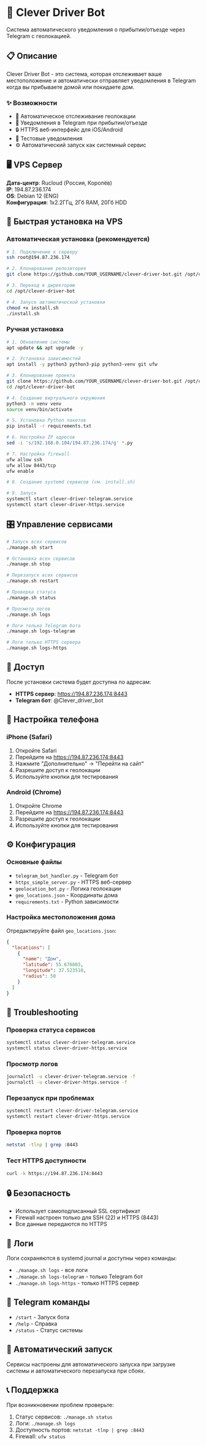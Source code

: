 # 🚗 Clever Driver Bot

Система автоматического уведомления о прибытии/отъезде через Telegram с геолокацией.

## 📋 Описание

Clever Driver Bot - это система, которая отслеживает ваше местоположение и автоматически отправляет уведомления в Telegram когда вы прибываете домой или покидаете дом.

### ✨ Возможности
- 📍 Автоматическое отслеживание геолокации
- 📱 Уведомления в Telegram при прибытии/отъезде
- 🔒 HTTPS веб-интерфейс для iOS/Android
- 🧪 Тестовые уведомления
- ⚙️ Автоматический запуск как системный сервис

## 🖥️ VPS Сервер

**Дата-центр**: Rucloud (Россия, Королёв)  
**IP**: 194.87.236.174  
**OS**: Debian 12 (ENG)  
**Конфигурация**: 1x2.2ГГц, 2Гб RAM, 20Гб HDD  

## 🚀 Быстрая установка на VPS

### Автоматическая установка (рекомендуется)

```bash
# 1. Подключение к серверу
ssh root@194.87.236.174

# 2. Клонирование репозитория
git clone https://github.com/YOUR_USERNAME/clever-driver-bot.git /opt/clever-driver-bot

# 3. Переход в директорию
cd /opt/clever-driver-bot

# 4. Запуск автоматической установки
chmod +x install.sh
./install.sh
```

### Ручная установка

```bash
# 1. Обновление системы
apt update && apt upgrade -y

# 2. Установка зависимостей
apt install -y python3 python3-pip python3-venv git ufw

# 3. Клонирование проекта
git clone https://github.com/YOUR_USERNAME/clever-driver-bot.git /opt/clever-driver-bot
cd /opt/clever-driver-bot

# 4. Создание виртуального окружения
python3 -m venv venv
source venv/bin/activate

# 5. Установка Python пакетов
pip install -r requirements.txt

# 6. Настройка IP адресов
sed -i 's/192.168.0.104/194.87.236.174/g' *.py

# 7. Настройка firewall
ufw allow ssh
ufw allow 8443/tcp
ufw enable

# 8. Создание systemd сервисов (см. install.sh)

# 9. Запуск
systemctl start clever-driver-telegram.service
systemctl start clever-driver-https.service
```

## 🎛️ Управление сервисами

```bash
# Запуск всех сервисов
./manage.sh start

# Остановка всех сервисов
./manage.sh stop

# Перезапуск всех сервисов
./manage.sh restart

# Проверка статуса
./manage.sh status

# Просмотр логов
./manage.sh logs

# Логи только Telegram бота
./manage.sh logs-telegram

# Логи только HTTPS сервера
./manage.sh logs-https
```

## 🔗 Доступ

После установки система будет доступна по адресам:

- **HTTPS сервер**: https://194.87.236.174:8443
- **Telegram бот**: @Clever_driver_bot

## 📱 Настройка телефона

### iPhone (Safari)
1. Откройте Safari
2. Перейдите на https://194.87.236.174:8443
3. Нажмите "Дополнительно" → "Перейти на сайт"
4. Разрешите доступ к геолокации
5. Используйте кнопки для тестирования

### Android (Chrome)
1. Откройте Chrome
2. Перейдите на https://194.87.236.174:8443
3. Разрешите доступ к геолокации
4. Используйте кнопки для тестирования

## ⚙️ Конфигурация

### Основные файлы
- `telegram_bot_handler.py` - Telegram бот
- `https_simple_server.py` - HTTPS веб-сервер
- `geolocation_bot.py` - Логика геолокации
- `geo_locations.json` - Координаты дома
- `requirements.txt` - Python зависимости

### Настройка местоположения дома
Отредактируйте файл `geo_locations.json`:
```json
{
  "locations": [
    {
      "name": "Дом",
      "latitude": 55.676803,
      "longitude": 37.523510,
      "radius": 50
    }
  ]
}
```

## 🔧 Troubleshooting

### Проверка статуса сервисов
```bash
systemctl status clever-driver-telegram.service
systemctl status clever-driver-https.service
```

### Просмотр логов
```bash
journalctl -u clever-driver-telegram.service -f
journalctl -u clever-driver-https.service -f
```

### Перезапуск при проблемах
```bash
systemctl restart clever-driver-telegram.service
systemctl restart clever-driver-https.service
```

### Проверка портов
```bash
netstat -tlnp | grep :8443
```

### Тест HTTPS доступности
```bash
curl -k https://194.87.236.174:8443
```

## 🔒 Безопасность

- Использует самоподписанный SSL сертификат
- Firewall настроен только для SSH (22) и HTTPS (8443)
- Все данные передаются по HTTPS

## 📝 Логи

Логи сохраняются в systemd journal и доступны через команды:
- `./manage.sh logs` - все логи
- `./manage.sh logs-telegram` - только Telegram бот
- `./manage.sh logs-https` - только HTTPS сервер

## 🤖 Telegram команды

- `/start` - Запуск бота
- `/help` - Справка
- `/status` - Статус системы

## 🔄 Автоматический запуск

Сервисы настроены для автоматического запуска при загрузке системы и автоматического перезапуска при сбоях.

## 📞 Поддержка

При возникновении проблем проверьте:
1. Статус сервисов: `./manage.sh status`
2. Логи: `./manage.sh logs`
3. Доступность портов: `netstat -tlnp | grep :8443`
4. Firewall: `ufw status` 